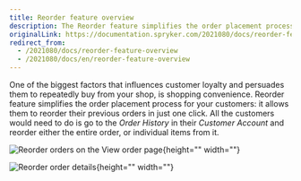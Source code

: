 ```yaml
---
title: Reorder feature overview
description: The Reorder feature simplifies the order placement process for your customers- it allows them to reorder their previous orders in just one click.
originalLink: https://documentation.spryker.com/2021080/docs/reorder-feature-overview
redirect_from:
  - /2021080/docs/reorder-feature-overview
  - /2021080/docs/en/reorder-feature-overview
---
```


One of the biggest factors that influences customer loyalty and persuades them to repeatedly buy from your shop, is shopping convenience. Reorder feature simplifies the order placement process for your customers: it allows them to reorder their previous orders in just one click. All the customers would need to do is go to the _Order History_ in their _Customer Account_ and reorder either the entire order, or individual items from it.

![Reorder orders on the View order page](https://spryker.s3.eu-central-1.amazonaws.com/docs/Features/Order+Management/Reorder/reorder_view_orders.png){height="" width=""}

![Reorder order details](https://spryker.s3.eu-central-1.amazonaws.com/docs/Features/Order+Management/Reorder/reorder_order_details.png){height="" width=""}



